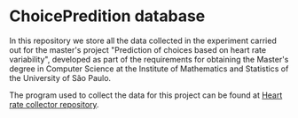 # ChoicePredition database

In this repository we store all the data collected in the experiment carried out for the master's project "Prediction of choices based on heart rate variability", developed as part of the requirements for obtaining the Master's degree in Computer Science at the Institute of Mathematics and Statistics of the University of São Paulo.

The program used to collect the data for this project can be found at [Heart rate collector repository](https://github.com/mmuramatsu/Heart-rate-collector).
